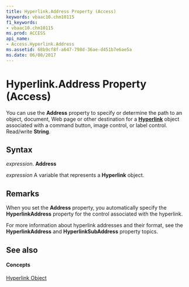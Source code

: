 ```yaml
---
title: Hyperlink.Address Property (Access)
keywords: vbaac10.chm10115
f1_keywords:
- vbaac10.chm10115
ms.prod: ACCESS
api_name:
- Access.Hyperlink.Address
ms.assetid: 68b9cf8f-a647-798d-36ae-d451b7e6ae5a
ms.date: 06/08/2017
---
```



# Hyperlink.Address Property (Access)

You can use the  **Address** property to specify or determine the path to an object, document, Web page or other destination for a **[Hyperlink](hyperlink-object-access.md)** object associated with a command button, image control, or label control. Read/write **String**.


## Syntax

 _expression_. **Address**

 _expression_ A variable that represents a **Hyperlink** object.


## Remarks

 When you set the **Address** property, you automatically specify the **HyperlinkAddress** property for the control associated with the hyperlink.

For more information about hyperlink addresses and their format, see the  **HyperlinkAddress** and **HyperlinkSubAddress** property topics.


## See also


#### Concepts


[Hyperlink Object](hyperlink-object-access.md)

